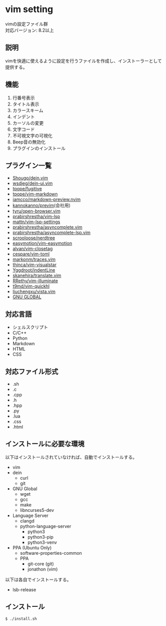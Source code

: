 # vim setting
vimの設定ファイル群  
対応バージョン: 8.2以上

## 説明
vimを快適に使えるように設定を行うファイルを作成し、インストーラーとして提供する。

## 機能
1. 行番号表示
2. タイトル表示
3. カラースキーム
4. インデント
5. カーソルの変更
6. 文字コード
7. 不可視文字の可視化
8. Beep音の無効化
9. プラグインのインストール

## プラグイン一覧
* [Shougo/dein.vim](https://github.com/Shougo/dein.vim)
* [wsdjeg/dein-ui.vim](https://github.com/wsdjeg/dein-ui.vim)
* [tpope/fugitive](https://github.com/tpope/vim-fugitive)
* [tpope/vim-markdown](https://github.com/tpope/vim-markdown)
* [iamcco/markdown-preview.nvim](https://github.com/iamcco/markdown-preview.nvim)
* [kannokanno/previm](https://github.com/previm/previm)(会社用)
* [tyru/open-browser.vim](https://github.com/tyru/open-browser.vim)
* [prabirshrestha/vim-lsp](https://github.com/prabirshrestha/vim-lsp)
* [mattn/vim-lsp-settings](https://github.com/mattn/vim-lsp-settings)
* [prabirshrestha/asyncomplete.vim](https://github.com/prabirshrestha/asyncomplete.vim)
* [prabirshrestha/asyncomplete-lsp.vim](https://github.com/prabirshrestha/asyncomplete-lsp.vim)
* [scrooloose/nerdtree](https://github.com/preservim/nerdtree)
* [easymotion/vim-easymotion](https://github.com/easymotion/vim-easymotion)
* [alvan/vim-closetag](https://github.com/alvan/vim-closetag)
* [cespare/vim-toml](https://github.com/cespare/vim-toml)
* [markonm/traces.vim](https://github.com/markonm/traces.vim)
* [thinca/vim-visualstar](https://github.com/thinca/vim-visualstar)
* [Yggdroot/indentLine](https://github.com/Yggdroot/indentLine)
* [skanehira/translate.vim](https://github.com/skanehira/translate.vim)
* [RRethy/vim-illuminate](https://github.com/RRethy/vim-illuminate)
* [t9md/vim-quickhl](https://github.com/t9md/vim-quickhl)
* [liuchengxu/vista.vim](https://github.com/liuchengxu/vista.vim)
* [GNU GLOBAL](https://www.gnu.org/software/global/)

## 対応言語
* シェルスクリプト
* C/C++
* Python
* Markdown
* HTML
* CSS

## 対応ファイル形式
* .sh
* .c
* .cpp
* .h
* .hpp
* .py
* .lua
* .css
* .html

## インストールに必要な環境
以下はインストールされていなければ、自動でインストールする。
* vim
* dein
    * curl
    * git
* GNU Global
    * wget
    * gcc
    * make
    * libncurses5-dev
* Language Server
    * clangd
    * python-language-server
        * python3
        * python3-pip
        * python3-venv
* PPA (Ubuntu Only)
    * software-properties-common
    * PPA
        * git-core (git)
        * jonathon (vim)

以下は各自でインストールする。
* lsb-release

## インストール
```bash
$ ./install.sh
```

